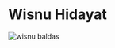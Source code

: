 # Wisnu Hidayat
![wisnu baldas](https://lh3.googleusercontent.com/pw/AM-JKLWbWRFEMtG37mBBa4RKqXt1M086H2WhQjrPPclMJJKl5T5EP4ShxoNwm4S_0XfLJNYpYpYhDLpve62cz4oXoNRdFRxUYBv6QZTYk6z10wLUYdvkgz_acr4JhP9uy80F1qFUQj1BTAON1ogJlkOpwJAjeg=w800-h450-no?authuser=0)


